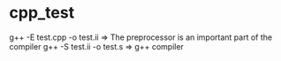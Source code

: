 # cpp_test

g++ -E test.cpp -o test.ii => The preprocessor is an important part of the compiler
g++ -S test.ii -o test.s   => g++ compiler
